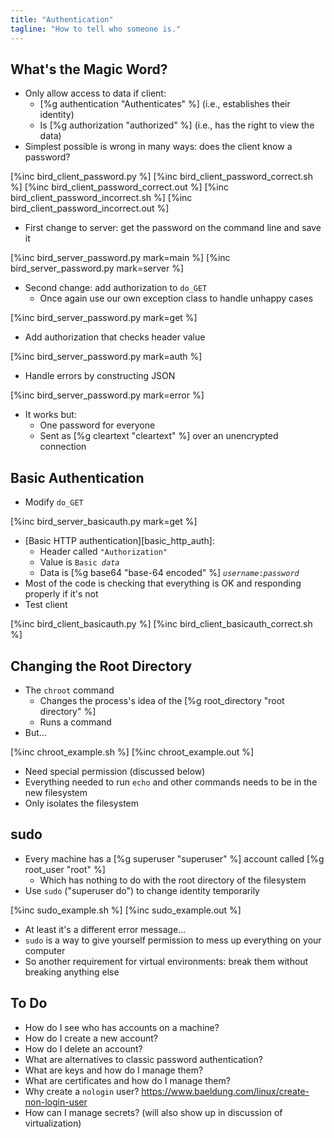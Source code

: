 ```yaml
---
title: "Authentication"
tagline: "How to tell who someone is."
---
```


## What's the Magic Word?

-   Only allow access to data if client:
    -   [%g authentication "Authenticates" %] (i.e., establishes their identity)
    -   Is [%g authorization "authorized" %] (i.e., has the right to view the data)
-   Simplest possible is wrong in many ways: does the client know a password?

[%inc bird_client_password.py %]
[%inc bird_client_password_correct.sh %]
[%inc bird_client_password_correct.out %]
[%inc bird_client_password_incorrect.sh %]
[%inc bird_client_password_incorrect.out %]

-   First change to server: get the password on the command line and save it

[%inc bird_server_password.py mark=main %]
[%inc bird_server_password.py mark=server %]

-   Second change: add authorization to `do_GET`
    -   Once again use our own exception class to handle unhappy cases

[%inc bird_server_password.py mark=get %]

-   Add authorization that checks header value

[%inc bird_server_password.py mark=auth %]

-   Handle errors by constructing JSON

[%inc bird_server_password.py mark=error %]

-   It works but:
    -   One password for everyone
    -   Sent as [%g cleartext "cleartext" %] over an unencrypted connection

## Basic Authentication

-   Modify `do_GET`

[%inc bird_server_basicauth.py mark=get %]

-   [Basic HTTP authentication][basic_http_auth]:
    -   Header called `"Authorization"`
    -   Value is <code>Basic <em>data</em></code>
    -   Data is [%g base64 "base-64 encoded" %] <code><em>username</em>:<em>password</em></code>
-   Most of the code is checking that everything is OK and responding properly if it's not
-   Test client

[%inc bird_client_basicauth.py %]
[%inc bird_client_basicauth_correct.sh %]

## Changing the Root Directory

-   The `chroot` command
    -   Changes the process's idea of the [%g root_directory "root directory" %]
    -   Runs a command
-   But…

[%inc chroot_example.sh %]
[%inc chroot_example.out %]

-   Need special permission (discussed below)
-   Everything needed to run `echo` and other commands needs to be in the new filesystem
-   Only isolates the filesystem

## sudo

-   Every machine has a [%g superuser "superuser" %] account called [%g root_user "root" %]
    -   Which has nothing to do with the root directory of the filesystem
-   Use `sudo` ("superuser do") to change identity temporarily

[%inc sudo_example.sh %]
[%inc sudo_example.out %]

-   At least it's a different error message…
-   `sudo` is a way to give yourself permission to mess up everything on your computer
-   So another requirement for virtual environments:
    break them without breaking anything else

## To Do

-   How do I see who has accounts on a machine?
-   How do I create a new account?
-   How do I delete an account?
-   What are alternatives to classic password authentication?
-   What are keys and how do I manage them?
-   What are certificates and how do I manage them?
-   Why create a `nologin` user? https://www.baeldung.com/linux/create-non-login-user
-   How can I manage secrets? (will also show up in discussion of virtualization)
